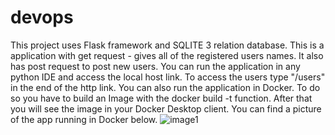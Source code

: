 # devops
This project uses Flask framework and SQLITE 3 relation database. 
This is a application with get request - gives all of the registered users names.
It also has post request to post new users.
You can run the application in any python IDE and access the local host link.
To access the users type "/users" in the end of the http link.
You can also run the application in Docker. To do so you have to build an Image with the docker build -t function.
After that you will see the image in your Docker Desktop client. You can find a picture of the app running in Docker below. ![image1](https://user-images.githubusercontent.com/125134283/223151799-2545476b-fe6e-4a4c-92a3-92d19be84dfd.png)
